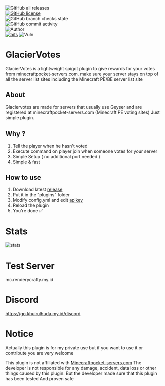 ![GitHub all releases](https://img.shields.io/github/downloads/Khuirul-Huda/GlacierVotes/total?style=for-the-badge)<br>
[![GitHub license](https://img.shields.io/github/license/Khuirul-Huda/GlacierVotes?style=for-the-badge)](https://github.com/Khuirul-Huda/GlacierVotes/blob/main/LICENSE)<br>
![GitHub branch checks state](https://img.shields.io/github/checks-status/Khuirul-Huda/GlacierVotes/main?style=for-the-badge)<br>
![GitHub commit activity](https://img.shields.io/github/commit-activity/m/Khuirul-Huda/GlacierVotes?style=for-the-badge)<br>
![Author](https://img.shields.io/badge/AUTHOR-Khuirul%20Huda-green?style=for-the-badge)<br>
[![hits](https://hits.deltapapa.io/github/Khuirul-Huda/GlacierVotes.svg)](#)
![Vuln](https://snyk.io/test/github/Khuirul-Huda/GlacierVotes/badge.svg)

# GlacierVotes
GlacierVotes is a lightweight spigot plugin to give rewards for your votes from minecraftpocket-servers.com. make sure your server stays on top of all the server list sites including the Minecraft PE/BE server list site

## About
Glaciervotes are made for servers that usually use Geyser and are registered at minecraftpocket-servers.com (Minecraft PE voting sites)
Just simple plugin.

## Why ?
1. Tell the player when he hasn't voted 
2. Execute command on player join when someone votes for your server
3. Simple Setup ( no additional port needed ) 
4. Simple & fast

## How to use
1. Download latest [release](https://github.com/Khuirul-Huda/GlacierVotes/releases)
2. Put it in the "plugins" folder
3. Modify config.yml and edit [apikey](https://minecraftpocket-servers.com/servers/manage/)
4. Reload the plugin
5. You're done ✅

# Stats
![stats](https://bstats.org/signatures/bukkit/Glaciervotes.svg)

# Test Server
mc.renderycrafty.my.id

# Discord
https://go.khuirulhuda.my.id/discord

# Notice
Actually this plugin is for my private use but if you want to use it or contribute you are very welcome


This plugin is not affiliated with [Minecraftpocket-servers.com](https://minecraftpocket-servers.com/)
The developer is not responsible for any damage, accident, data loss or other things caused by this plugin. But the developer made sure that this plugin has been tested And proven safe
